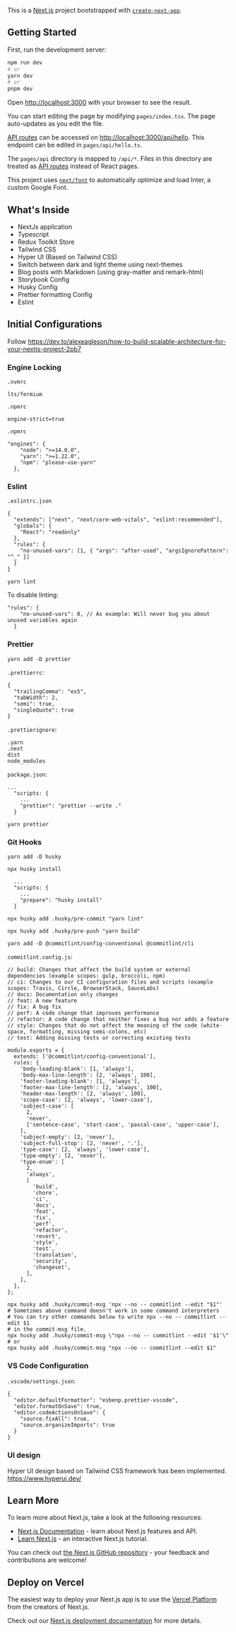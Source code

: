 This is a [Next.js](https://nextjs.org/) project bootstrapped with [`create-next-app`](https://github.com/vercel/next.js/tree/canary/packages/create-next-app).

## Getting Started

First, run the development server:

```bash
npm run dev
# or
yarn dev
# or
pnpm dev
```

Open [http://localhost:3000](http://localhost:3000) with your browser to see the result.

You can start editing the page by modifying `pages/index.tsx`. The page auto-updates as you edit the file.

[API routes](https://nextjs.org/docs/api-routes/introduction) can be accessed on [http://localhost:3000/api/hello](http://localhost:3000/api/hello). This endpoint can be edited in `pages/api/hello.ts`.

The `pages/api` directory is mapped to `/api/*`. Files in this directory are treated as [API routes](https://nextjs.org/docs/api-routes/introduction) instead of React pages.

This project uses [`next/font`](https://nextjs.org/docs/basic-features/font-optimization) to automatically optimize and load Inter, a custom Google Font.

## What's Inside

- NextJs application
- Typescript
- Redux Toolkit Store
- Tailwind CSS
- Hyper UI (Based on Tailwind CSS)
- Switch between dark and light theme using next-themes
- Blog posts with Markdown (using gray-matter and remark-html)
- Storybook Config
- Husky Config
- Prettier formatting Config
- Eslint

## Initial Configurations

Follow https://dev.to/alexeagleson/how-to-build-scalable-architecture-for-your-nextjs-project-2pb7

### Engine Locking

`.nvmrc`

```
lts/fermium
```

`.npmrc`

```
engine-strict=true
```

`.npmrc`

```
"engines": {
    "node": ">=14.0.0",
    "yarn": ">=1.22.0",
    "npm": "please-use-yarn"
  },
```

### Eslint

`.eslintrc.json`

```
{
  "extends": ["next", "next/core-web-vitals", "eslint:recommended"],
  "globals": {
    "React": "readonly"
  },
  "rules": {
    "no-unused-vars": [1, { "args": "after-used", "argsIgnorePattern": "^_" }]
  }
}
```

```
yarn lint
```

To disable linting:

```
"rules": {
    "no-unused-vars": 0, // As example: Will never bug you about unused variables again
  }
```

### Prettier

```
yarn add -D prettier
```

`.prettierrc`:

```
{
  "trailingComma": "es5",
  "tabWidth": 2,
  "semi": true,
  "singleQuote": true
}
```

`.prettierignore`:

```
.yarn
.next
dist
node_modules
```

`package.json`:

```
...
  "scripts: {
    ...
    "prettier": "prettier --write ."
  }
```

```
yarn prettier
```

### Git Hooks

```
yarn add -D husky

npx husky install
```

```
  ...
  "scripts: {
    ...
    "prepare": "husky install"
  }
```

```
npx husky add .husky/pre-commit "yarn lint"
```

```
npx husky add .husky/pre-push "yarn build"
```

```
yarn add -D @commitlint/config-conventional @commitlint/cli
```

`commitlint.config.js`:

```
// build: Changes that affect the build system or external dependencies (example scopes: gulp, broccoli, npm)
// ci: Changes to our CI configuration files and scripts (example scopes: Travis, Circle, BrowserStack, SauceLabs)
// docs: Documentation only changes
// feat: A new feature
// fix: A bug fix
// perf: A code change that improves performance
// refactor: A code change that neither fixes a bug nor adds a feature
// style: Changes that do not affect the meaning of the code (white-space, formatting, missing semi-colons, etc)
// test: Adding missing tests or correcting existing tests

module.exports = {
  extends: ['@commitlint/config-conventional'],
  rules: {
    'body-leading-blank': [1, 'always'],
    'body-max-line-length': [2, 'always', 100],
    'footer-leading-blank': [1, 'always'],
    'footer-max-line-length': [2, 'always', 100],
    'header-max-length': [2, 'always', 100],
    'scope-case': [2, 'always', 'lower-case'],
    'subject-case': [
      2,
      'never',
      ['sentence-case', 'start-case', 'pascal-case', 'upper-case'],
    ],
    'subject-empty': [2, 'never'],
    'subject-full-stop': [2, 'never', '.'],
    'type-case': [2, 'always', 'lower-case'],
    'type-empty': [2, 'never'],
    'type-enum': [
      2,
      'always',
      [
        'build',
        'chore',
        'ci',
        'docs',
        'feat',
        'fix',
        'perf',
        'refactor',
        'revert',
        'style',
        'test',
        'translation',
        'security',
        'changeset',
      ],
    ],
  },
};
```

```
npx husky add .husky/commit-msg 'npx --no -- commitlint --edit "$1"'
# Sometimes above command doesn't work in some command interpreters
# You can try other commands below to write npx --no -- commitlint --edit $1
# in the commit-msg file.
npx husky add .husky/commit-msg \"npx --no -- commitlint --edit '$1'\"
# or
npx husky add .husky/commit-msg "npx --no -- commitlint --edit $1"
```

### VS Code Configuration

`.vscode/settings.json`:

```
{
  "editor.defaultFormatter": "esbenp.prettier-vscode",
  "editor.formatOnSave": true,
  "editor.codeActionsOnSave": {
    "source.fixAll": true,
    "source.organizeImports": true
  }
}
```

### UI design

Hyper UI design based on Tailwind CSS framework has been implemented.
https://www.hyperui.dev/

## Learn More

To learn more about Next.js, take a look at the following resources:

- [Next.js Documentation](https://nextjs.org/docs) - learn about Next.js features and API.
- [Learn Next.js](https://nextjs.org/learn) - an interactive Next.js tutorial.

You can check out [the Next.js GitHub repository](https://github.com/vercel/next.js/) - your feedback and contributions are welcome!

## Deploy on Vercel

The easiest way to deploy your Next.js app is to use the [Vercel Platform](https://vercel.com/new?utm_medium=default-template&filter=next.js&utm_source=create-next-app&utm_campaign=create-next-app-readme) from the creators of Next.js.

Check out our [Next.js deployment documentation](https://nextjs.org/docs/deployment) for more details.
